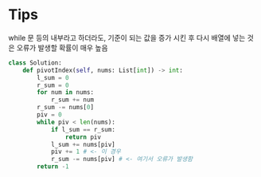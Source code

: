 # Tips

while 문 등의 내부라고 하더라도, 기준이 되는 값을 증가 시킨 후 다시 배열에 넣는 것은 오류가 발생할 확률이 매우 높음

```python
class Solution:  
    def pivotIndex(self, nums: List[int]) -> int:  
        l_sum = 0  
        r_sum = 0  
        for num in nums:  
            r_sum += num  
        r_sum -= nums[0]  
        piv = 0  
        while piv < len(nums):  
            if l_sum == r_sum:  
                return piv  
            l_sum += nums[piv]  
            piv += 1 # <- 이 경우
            r_sum -= nums[piv] # <- 여기서 오류가 발생함
        return -1
```
